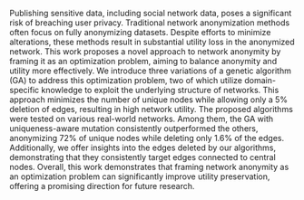Publishing sensitive data, including social network data, poses a significant risk of breaching user privacy. Traditional network anonymization methods often focus on fully anonymizing datasets. Despite efforts to minimize alterations, these methods result in substantial utility loss in the anonymized network. This work proposes a novel approach to network anonymity by framing it as an optimization problem, aiming to balance anonymity and utility more effectively. We introduce three variations of a genetic algorithm (GA) to address this optimization problem, two of which utilize domain-specific knowledge to exploit the underlying structure of networks. This approach minimizes the number of unique nodes while allowing only a 5\% deletion of edges, resulting in high network utility. The proposed algorithms were tested on various real-world networks. Among them, the GA with uniqueness-aware mutation consistently outperformed the others, anonymizing 72\% of unique nodes while deleting only 1.6\% of the edges. Additionally, we offer insights into the edges deleted by our algorithms, demonstrating that they consistently target edges connected to central nodes. Overall, this work demonstrates that framing network anonymity as an optimization problem can significantly improve utility preservation, offering a promising direction for future research.
